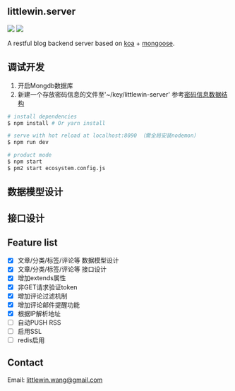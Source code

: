 ## littlewin.server
[![](https://img.shields.io/badge/product-Koa-brightgreen.svg?style=flat-square)](https://github.com/koajs/koa)
[![](https://img.shields.io/badge/design-Restful-blue.svg?style=flat-square)](http://www.ruanyifeng.com/blog/2014/05/restful_api.html)

A restful blog backend server based on [koa](https://github.com/koajs/koa) + [mongoose](http://mongoosejs.com/).

## 调试开发
1. 开启Mongdb数据库
2. 新建一个存放密码信息的文件至'~/key/littlewin-server' 参考[密码信息数据结构](https://github.com/littlewin-wang/littlewin.server/wiki/%E5%AF%86%E9%92%A5%E6%95%B0%E6%8D%AE%E6%96%87%E4%BB%B6)

``` bash
# install dependencies
$ npm install # Or yarn install

# serve with hot reload at localhost:8090 （需全局安装nodemon）
$ npm run dev

# product mode
$ npm start
$ pm2 start ecosystem.config.js
```

## 数据模型设计

## 接口设计

## Feature list
 - [x] 文章/分类/标签/评论等 数据模型设计
 - [x] 文章/分类/标签/评论等 接口设计
 - [x] 增加extends属性
 - [x] 非GET请求验证token
 - [x] 增加评论过滤机制
 - [x] 增加评论邮件提醒功能
 - [x] 根据IP解析地址
 - [ ] 自动PUSH RSS
 - [ ] 启用SSL
 - [ ] redis启用

## Contact
Email: [littlewin.wang@gmail.com](mailto:littlewin.wang@gmail.com)
